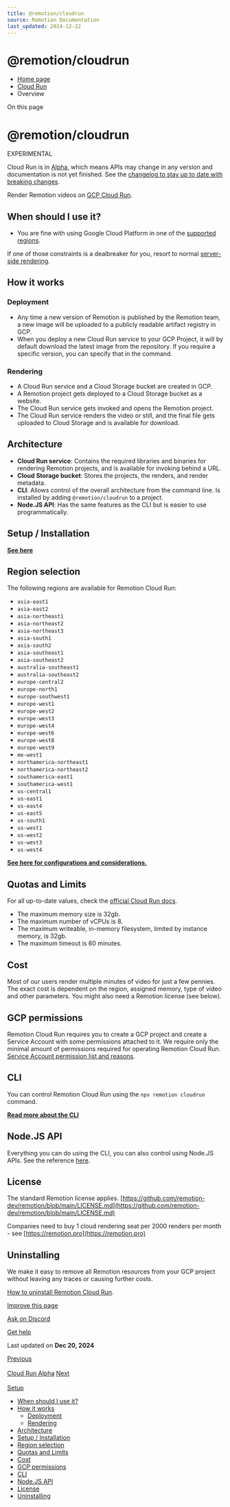 ```yaml
---
title: @remotion/cloudrun
source: Remotion Documentation
last_updated: 2024-12-22
---
```


# @remotion/cloudrun

- [Home page](/)
- [Cloud Run](/docs/cloudrun-alpha)
- Overview

On this page

# @remotion/cloudrun

EXPERIMENTAL

Cloud Run is in [Alpha](/docs/cloudrun-alpha), which means APIs may change in any version and documentation is not yet finished. See the [changelog to stay up to date with breaking changes](https://remotion.dev/changelog).

Render Remotion videos on [GCP Cloud Run](https://cloud.google.com/run).

## When should I use it? [​](\#when-should-i-use-it "Direct link to When should I use it?")

- You are fine with using Google Cloud Platform in one of the [supported regions](/docs/cloudrun/region-selection).

If one of those constraints is a dealbreaker for you, resort to normal [server-side rendering](/docs/ssr).

## How it works [​](\#how-it-works "Direct link to How it works")

### Deployment [​](\#deployment "Direct link to Deployment")

- Any time a new version of Remotion is published by the Remotion team, a new image will be uploaded to a publicly readable artifact registry in GCP.
- When you deploy a new Cloud Run service to your GCP Project, it will by default download the latest image from the repository. If you require a specific version, you can specify that in the command.

### Rendering [​](\#rendering "Direct link to Rendering")

- A Cloud Run service and a Cloud Storage bucket are created in GCP.
- A Remotion project gets deployed to a Cloud Storage bucket as a website.
- The Cloud Run service gets invoked and opens the Remotion project.
- The Cloud Run service renders the video or still, and the final file gets uploaded to Cloud Storage and is available for download.

## Architecture [​](\#architecture "Direct link to Architecture")

- **Cloud Run service**: Contains the required libraries and binaries for rendering Remotion projects, and is available for invoking behind a URL.
- **Cloud Storage bucket**: Stores the projects, the renders, and render metadata.
- **CLI**: Allows control of the overall architecture from the command line. Is installed by adding `@remotion/cloudrun` to a project.
- **Node.JS API**: Has the same features as the CLI but is easier to use programmatically.

## Setup / Installation [​](\#setup--installation "Direct link to Setup / Installation")

[**See here**](/docs/cloudrun/setup)

## Region selection [​](\#region-selection "Direct link to Region selection")

The following regions are available for Remotion Cloud Run:

- `asia-east1`
- `asia-east2`
- `asia-northeast1`
- `asia-northeast2`
- `asia-northeast3`
- `asia-south1`
- `asia-south2`
- `asia-southeast1`
- `asia-southeast2`
- `australia-southeast1`
- `australia-southeast2`
- `europe-central2`
- `europe-north1`
- `europe-southwest1`
- `europe-west1`
- `europe-west2`
- `europe-west3`
- `europe-west4`
- `europe-west6`
- `europe-west8`
- `europe-west9`
- `me-west1`
- `northamerica-northeast1`
- `northamerica-northeast2`
- `southamerica-east1`
- `southamerica-west1`
- `us-central1`
- `us-east1`
- `us-east4`
- `us-east5`
- `us-south1`
- `us-west1`
- `us-west2`
- `us-west3`
- `us-west4`

[**See here for configurations and considerations.**](/docs/cloudrun/region-selection)

## Quotas and Limits [​](\#quotas-and-limits "Direct link to Quotas and Limits")

For all up-to-date values, check the [official Cloud Run docs](https://cloud.google.com/run/quotas).

- The maximum memory size is 32gb.
- The maximum number of vCPUs is 8.
- The maximum writeable, in-memory filesystem, limited by instance memory, is 32gb.
- The maximum timeout is 60 minutes.

## Cost [​](\#cost "Direct link to Cost")

Most of our users render multiple minutes of video for just a few pennies. The exact cost is dependent on the region, assigned memory, type of video and other parameters. You might also need a Remotion license (see below).

## GCP permissions [​](\#gcp-permissions "Direct link to GCP permissions")

Remotion Cloud Run requires you to create a GCP project and create a Service Account with some permissions attached to it. We require only the minimal amount of permissions required for operating Remotion Cloud Run. [Service Account permission list and reasons](/docs/cloudrun/permissions).

## CLI [​](\#cli "Direct link to CLI")

You can control Remotion Cloud Run using the `npx remotion cloudrun` command.

[**Read more about the CLI**](/docs/cloudrun/cli)

## Node.JS API [​](\#nodejs-api "Direct link to Node.JS API")

Everything you can do using the CLI, you can also control using Node.JS APIs. See the reference [here](/docs/cloudrun/api).

## License [​](\#license "Direct link to License")

The standard Remotion license applies. [https://github.com/remotion-dev/remotion/blob/main/LICENSE.md](https://github.com/remotion-dev/remotion/blob/main/LICENSE.md)

Companies need to buy 1 cloud rendering seat per 2000 renders per month - see [https://remotion.pro](https://remotion.pro)

## Uninstalling [​](\#uninstalling "Direct link to Uninstalling")

We make it easy to remove all Remotion resources from your GCP project without leaving any traces or causing further costs.

[How to uninstall Remotion Cloud Run](/docs/cloudrun/uninstall).

[Improve this page](https://github.com/remotion-dev/remotion/edit/main/packages/docs/docs/cloudrun.mdx)

[Ask on Discord](https://remotion.dev/discord)

[Get help](/docs/get-help)

Last updated on **Dec 20, 2024**

[Previous\
\
Cloud Run Alpha](/docs/cloudrun-alpha) [Next\
\
Setup](/docs/cloudrun/setup)

- [When should I use it?](#when-should-i-use-it)
- [How it works](#how-it-works)
  - [Deployment](#deployment)
  - [Rendering](#rendering)
- [Architecture](#architecture)
- [Setup / Installation](#setup--installation)
- [Region selection](#region-selection)
- [Quotas and Limits](#quotas-and-limits)
- [Cost](#cost)
- [GCP permissions](#gcp-permissions)
- [CLI](#cli)
- [Node.JS API](#nodejs-api)
- [License](#license)
- [Uninstalling](#uninstalling)
